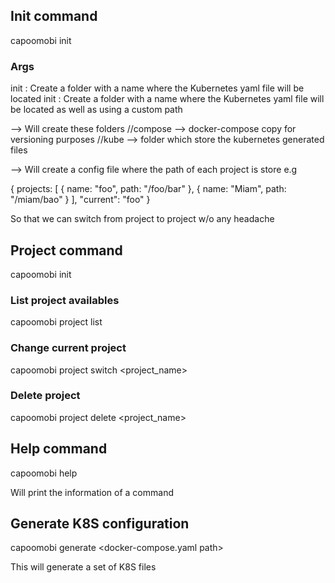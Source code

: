 ## Init command

capoomobi init <args>

### Args

init <name>: Create a folder with a name where the Kubernetes yaml file will be located
init <name> <path>: Create a folder with a name where the Kubernetes yaml file will be located as well as using a custom path

--> Will create these folders
<path>/<name>/compose --> docker-compose copy for versioning purposes
<path>/<name>/kube --> folder which store the kubernetes generated files

--> Will create a config file where the path of each project is store e.g

{
  projects: [
    {
      name: "foo",
      path: "/foo/bar"
    },
    {
      name: "Miam",
      path: "/miam/bao"
    }
  ],
  "current": "foo"
}


So that we can switch from project to project w/o any headache

## Project command

capoomobi init <main> <args>

### List project availables

capoomobi project list

### Change current project

capoomobi project switch <project_name>

### Delete project

capoomobi project delete <project_name>

## Help command

capoomobi help <command>

Will print the information of a command

## Generate K8S configuration

capoomobi generate <docker-compose.yaml path>

This will generate a set of K8S files
